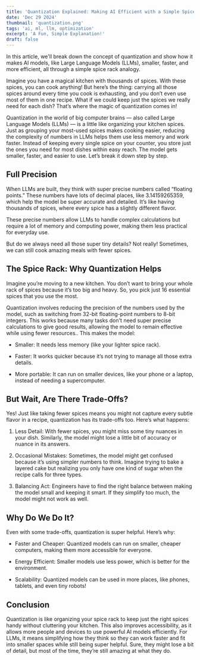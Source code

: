 ```yaml
---
title: 'Quantization Explained: Making AI Efficient with a Simple Spice Rack Analogy'
date: 'Dec 29 2024'
thumbnail: 'quantization.png'
tags: 'ai, ml, llm, optimization'
excerpt: 'A Fun, Simple Explanation!'
draft: false
---
```


In this article, we'll break down the concept of quantization and show how it makes AI models, like Large Language Models (LLMs), smaller, faster, and more efficient, all through a simple spice rack analogy.

Imagine you have a magical kitchen with thousands of spices. With these spices, you can cook anything! But here’s the thing: carrying all those spices around every time you cook is exhausting, and you don’t even use most of them in one recipe. What if we could keep just the spices we really need for each dish? That’s where the magic of quantization comes in!

Quantization in the world of big computer brains — also called Large Language Models (LLMs) — is a little like organizing your kitchen spices. Just as grouping your most-used spices makes cooking easier, reducing the complexity of numbers in LLMs helps them use less memory and work faster. Instead of keeping every single spice on your counter, you store just the ones you need for most dishes within easy reach. The model gets smaller, faster, and easier to use. Let’s break it down step by step.

## Full Precision

When LLMs are built, they think with super precise numbers called “floating points.” These numbers have lots of decimal places, like 3.14159265359, which help the model be super accurate and detailed. It’s like having thousands of spices, where every spice has a slightly different flavor.

These precise numbers allow LLMs to handle complex calculations but require a lot of memory and computing power, making them less practical for everyday use.

But do we always need all those super tiny details? Not really! Sometimes, we can still cook amazing meals with fewer spices.

## The Spice Rack: Why Quantization Helps

Imagine you’re moving to a new kitchen. You don’t want to bring your whole rack of spices because it’s too big and heavy. So, you pick just 16 essential spices that you use the most.

Quantization involves reducing the precision of the numbers used by the model, such as switching from 32-bit floating-point numbers to 8-bit integers. This works because many tasks don't need super precise calculations to give good results, allowing the model to remain effective while using fewer resources.. This makes the model:

- Smaller: It needs less memory (like your lighter spice rack).

- Faster: It works quicker because it’s not trying to manage all those extra details.

- More portable: It can run on smaller devices, like your phone or a laptop, instead of needing a supercomputer.

## But Wait, Are There Trade-Offs?

Yes! Just like taking fewer spices means you might not capture every subtle flavor in a recipe, quantization has its trade-offs too. Here’s what happens:

1. Less Detail: With fewer spices, you might miss some tiny nuances in your dish. Similarly, the model might lose a little bit of accuracy or nuance in its answers.

2. Occasional Mistakes: Sometimes, the model might get confused because it’s using simpler numbers to think. Imagine trying to bake a layered cake but realizing you only have one kind of sugar when the recipe calls for three types.

3. Balancing Act: Engineers have to find the right balance between making the model small and keeping it smart. If they simplify too much, the model might not work as well.

## Why Do We Do It?

Even with some trade-offs, quantization is super helpful. Here’s why:

- Faster and Cheaper: Quantized models can run on smaller, cheaper computers, making them more accessible for everyone.

- Energy Efficient: Smaller models use less power, which is better for the environment.

- Scalability: Quantized models can be used in more places, like phones, tablets, and even tiny robots!

## Conclusion

Quantization is like organizing your spice rack to keep just the right spices handy without cluttering your kitchen. This also improves accessibility, as it allows more people and devices to use powerful AI models efficiently. For LLMs, it means simplifying how they think so they can work faster and fit into smaller spaces while still being super helpful. Sure, they might lose a bit of detail, but most of the time, they’re still amazing at what they do.
